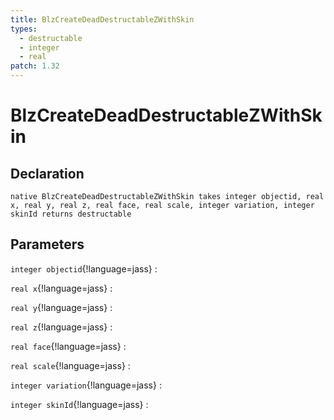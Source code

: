 ```yaml
---
title: BlzCreateDeadDestructableZWithSkin
types:
  - destructable
  - integer
  - real
patch: 1.32
---
```


# BlzCreateDeadDestructableZWithSkin

## Declaration

```jass
native BlzCreateDeadDestructableZWithSkin takes integer objectid, real x, real y, real z, real face, real scale, integer variation, integer skinId returns destructable
```

## Parameters
`integer objectid`{!language=jass}
: 

`real x`{!language=jass}
: 

`real y`{!language=jass}
: 

`real z`{!language=jass}
: 

`real face`{!language=jass}
: 

`real scale`{!language=jass}
: 

`integer variation`{!language=jass}
: 

`integer skinId`{!language=jass}
: 
